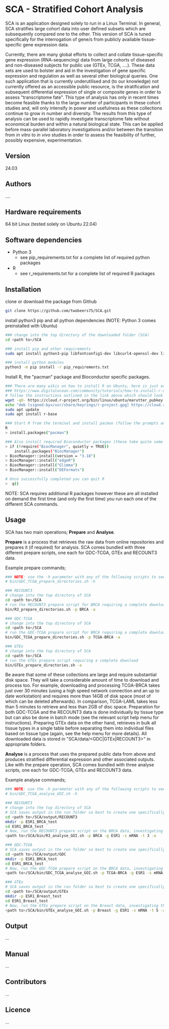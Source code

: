 # SCA - Stratified Cohort Analysis
SCA is an application designed solely to run in a Linux Terminal. In general, SCA stratifies large cohort data into user defined subsets which are subsequently compared one to the other. This version of SCA is tuned specifically for the interrogation of gene/s from publicly available tissue-specific gene expression data.

Currently, there are many global efforts to collect and collate tissue-specific gene expression (RNA-sequencing) data from large cohorts of diseased and non-diseased subjects for public use (GTEx, TCGA, ….). These data sets are used to bolster and aid in the investigation of gene specific expression and regulation as well as several other biological queries. One such application that is currently underutilised and (to our knowledge) not currently offered as an accessible public resource, is the stratification and subsequent differential expression of single or composite genes in order to assess "transcriptome fate". This type of analysis has only in recent times become feasible thanks to the large number of participants in these cohort studies and, will only intensify in power and usefulness as these collections continue to grow in number and diversity. The results from this type of analysis can be used to rapidly investigate transcriptome fate without economical burden and within a natural biological state. This can be applied before mass-parallel laboratory investigations and/or between the transition from *in vitro* to *in vivo* studies in order to assess the feasibility of further, possibly expensive, experimentation.

## Version

24.03

## Authors

....

## Hardware requirements

64 bit Linux (tested solely on Ubuntu 22.04)

## Software dependencies

- Python 3
  - see pip_requirements.txt for a complete list of required python packages
- R
  - see r_requirements.txt for a complete list of required R packages

## Installation

clone or download the package from Github

```sh
git clone https://github.com/twobeers75/SCA.git
```

install python3 pip and all python dependencies (NOTE: Python 3 comes preinstalled with Ubuntu)

```sh
### change into the top directory of the downloaded folder (SCA)
cd <path to>/SCA

### install pip and other requirements
sudo apt install python3-pip libfontconfig1-dev libcurl4-openssl-dev libssl-dev libxml2-dev

### install python modules
python3 -m pip install -r pip_requirements.txt
```

Install R, the "pacman" package and Bioconductor specific packages.

```sh
### There are many wikis on how to install R on Ubuntu, here is just one
### https://www.digitalocean.com/community/tutorials/how-to-install-r-on-ubuntu-22-04
# follow the instructions outlined in the link above which should look something like this
wget -qO- https://cloud.r-project.org/bin/linux/ubuntu/marutter_pubkey.asc | sudo gpg --dearmor -o /usr/share/keyrings/r-project.gpg
echo "deb [signed-by=/usr/share/keyrings/r-project.gpg] https://cloud.r-project.org/bin/linux/ubuntu jammy-cran40/" | sudo tee -a /etc/apt/sources.list.d/r-project.list
sudo apt update
sudo apt install r-base

### Start R from the terminal and install pacman (follow the prompts and choose (if asked) to install into a personal library)
R
> install.packages("pacman")

### Also install required Bioconductor packages (these take quite some time to install!)
> if (!require("BiocManager", quietly = TRUE))
    install.packages("BiocManager")
> BiocManager::install(version = "3.18")
> BiocManager::install("edgeR")
> BiocManager::install("Glimma")
> BiocManager::install("DEFormats")

# Once successfully completed you can quit R
>  q()
```



NOTE: SCA requires additional R packages however these are all installed on demand the first time (and only the first time) you run each one of the different SCA commands.

## Usage

 SCA has two main operations; **Prepare** and **Analyse**. 

**Prepare** is a process that retrieves the raw data from online repositories and prepares it (if required) for analysis. SCA comes bundled with three different prepare scripts, one each for GDC-TCGA, GTEx and RECOUNT3 data. 

Example prepare commands;

```sh
### NOTE: use the -h parameter with any of the following scripts to see the full help menu. ie.
# bin/GDC_TCGA_prepare_directories.sh -h

### RECOUNT3
# change into the top directory of SCA
cd <path to>/SCA
# run the RECOUNT3 prepare script for BRCA requiring a complete download
bin/R3_prepare_directories.sh -p BRCA -a

### GDC-TCGA
# change into the top directory of SCA
cd <path to>/SCA
# run the GDC-TCGA prepare script for BRCA requiring a complete download
bin/GDC_TCGA_prepare_directories.sh -p TCGA-BRCA -a

### GTEx
# change into the top directory of SCA
cd <path to>/SCA
# run the GTEx prepare script requiring a complete download
bin/GTEx_prepare_directories.sh -a
```

Be aware that some of these collections are large and require substantial disk space. They will take a considerable amount of time to download and process too. For example, downloading and processing TCGA-BRCA takes just over 30 minutes (using a high speed network connection and an up to date workstation) and requires more than 14GB of disk space (most of which can be deleted afterwards). In comparison, TCGA-LAML takes less than 5 minutes to retrieve and less than 2GB of disc space. Preparation for both GDC-TCGA and the RECOUNT3 data is done individually by tissue type but can also be done in batch mode (see the relevant script help menu for instructions). Preparing GTEx data on the other hand, retrieves in bulk all tissue types in a single table before separating them into individual files based on tissue type (again, see the help menu for more details). All downloaded data is stored in "SCA/data/<GDC|GTEx|RECOUNT3>" in appropriate folders.

**Analyse** is a process that uses the prepared public data from above and produces stratified differential expression and other associated outputs. Like with the prepare operation, SCA comes bundled with three analyse scripts, one each for GDC-TCGA, GTEx and RECOUNT3 data.

Example analyse commands;

```sh
### NOTE: use the -h parameter with any of the following scripts to see the full help menu. ie.
# bin/GDC_TCGA_analyse_GOI.sh -h

### RECOUNT3
# change into the top directory of SCA
# SCA saves output in the run folder so best to create one specifically for each run 
cd <path to>/SCA/output/RECOUNT3
mkdir -p ESR1_BRCA_test
cd ESR1_BRCA_test
# Now, run the RECOUNT3 prepare script on the BRCA data, investigating the gene ESR1, with all outputs
<path to>/SCA/bin/R3_analyse_GOI.sh -p BRCA -g ESR1 -s mRNA -t 3 -a

### GDC-TCGA
# SCA saves output in the run folder so best to create one specifically for each run 
cd <path to>/SCA/output/GDC
mkdir -p ESR1_BRCA_test
cd ESR1_BRCA_test
# Now, run the GDC-TCGA prepare script on the BRCA data, investigating the gene ESR1, with all outputs
<path to>/SCA/bin/GDC_TCGA_analyse_GOI.sh -p TCGA-BRCA -g ESR1 -s mRNA -t 3 -a

### GTEx
# SCA saves output in the run folder so best to create one specifically for each run 
cd <path to>/SCA/output/GTEx
mkdir -p ESR1_Breast_test
cd ESR1_Breast_test
# Now, run the GTEx prepare script on the Breast data, investigating the gene ESR1, with all outputs
<path to>/SCA/bin/GTEx_analyse_GOI.sh -p Breast -g ESR1 -s mRNA -t 5 -a
```

## Output

...

## Manual

...

## Contributors

...

## Licence

...

